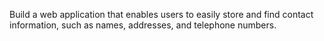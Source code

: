 Build a web application that enables users to easily store and find contact information, such as names, addresses, and telephone numbers. 
